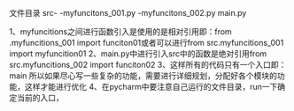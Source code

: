 文件目录
src-
    -myfuncitons_001.py
    -myfuncitons_002.py
main.py

1、myfuncitions之间进行函数引入是使用的是相对引用即：from .myfuncitions_001 import funciton01或者可以进行from src.myfuncitions_001 import myfuncition01
2、main.py中进行引入src中的函数是绝对引用from src.myfuncitions_002 import funciton02
3、这样所有的代码只有一个入口即：main 所以如果尽心写一些复杂的功能，需要进行详细规划，分配好各个模块的功能，这样才能进行优化
4、在pycharm中要注意自己运行的文件目录，run一下确定当前的入口，
